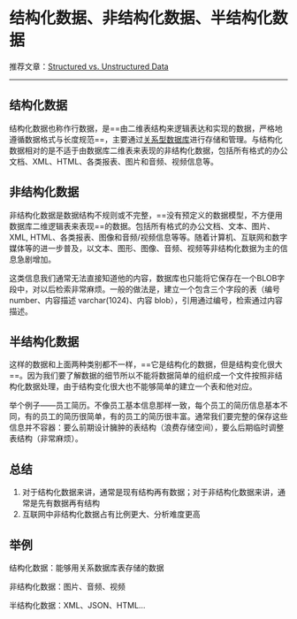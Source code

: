 # 结构化数据、非结构化数据、半结构化数据

推荐文章：[Structured vs. Unstructured Data](https://www.datamation.com/big-data/structured-vs-unstructured-data/)

---

## 结构化数据

结构化数据也称作行数据，是==由二维表结构来逻辑表达和实现的数据，严格地遵循数据格式与长度规范==，主要通过[关系型数据库](https://baike.baidu.com/item/关系型数据库/8999831)进行存储和管理。与结构化数据相对的是不适于由数据库二维表来表现的非结构化数据，包括所有格式的办公文档、XML、HTML、各类报表、图片和音频、视频信息等。



## 非结构化数据

非结构化数据是数据结构不规则或不完整，==没有预定义的数据模型，不方便用数据库二维逻辑表来表现==的数据。包括所有格式的办公文档、文本、图片、XML, HTML、各类报表、图像和音频/视频信息等等。随着计算机、互联网和数字媒体等的进一步普及，以文本、图形、图像、音频、视频等非结构化数据为主的信息急剧增加。

这类信息我们通常无法直接知道他的内容，数据库也只能将它保存在一个BLOB字段中，对以后检索非常麻烦。一般的做法是，建立一个包含三个字段的表（编号 number、内容描述 varchar(1024)、内容 blob），引用通过编号，检索通过内容描述。



## 半结构化数据

这样的数据和上面两种类别都不一样，==它是结构化的数据，但是结构变化很大==。因为我们要了解数据的细节所以不能将数据简单的组织成一个文件按照非结构化数据处理，由于结构变化很大也不能够简单的建立一个表和他对应。

举个例子——员工简历。不像员工基本信息那样一致，每个员工的简历信息基本不同，有的员工的简历很简单，有的员工的简历很丰富。通常我们要完整的保存这些信息并不容器：要么前期设计臃肿的表结构（浪费存储空间），要么后期临时调整表结构（非常麻烦）。



## 总结

1.   对于结构化数据来讲，通常是现有结构再有数据；对于非结构化数据来讲，通常是先有数据再有结构
2.   互联网中非结构化数据占有比例更大、分析难度更高

## 举例

结构化数据：能够用关系数据库表存储的数据

非结构化数据：图片、音频、视频

半结构化数据：XML、JSON、HTML…
